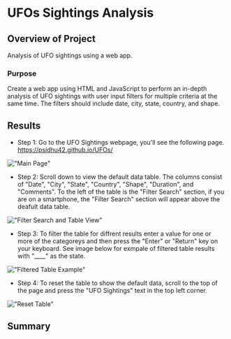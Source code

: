 # UFOs Sightings Analysis

## Overview of Project

Analysis of UFO sightings using a web app.

### Purpose

Create a web app using HTML and JavaScript to perform an in-depth analysis of UFO sightings with user input filters for multiple criteria at the same time. The filters should include date, city, state, country, and shape.

## Results

* Step 1: Go to the UFO Sightings webpage, you'll see the following page. https://psidhu42.github.io/UFOs/ 

!["Main Page"]()

* Step 2: Scroll down to view the default data table. The columns consist of "Date", "City", "State", "Country", "Shape", "Duration", and "Comments". To the left of the table is the "Filter Search" section, if you are on a smartphone, the "Filter Search" section will appear above the deafult data table.

!["Filter Search and Table View"]()

* Step 3: To filter the table for diffrent results enter a value for one or more of the categoreys and then press the "Enter" or "Return" key on your keyboard. See image below for exmpale of filtered table results with "____" as the state.

!["Filtered Table Example"]()

* Step 4: To reset the table to show the default data, scroll to the top of the page and press the "UFO Sightings" text in the top left corner.

!["Reset Table"]()

## Summary
